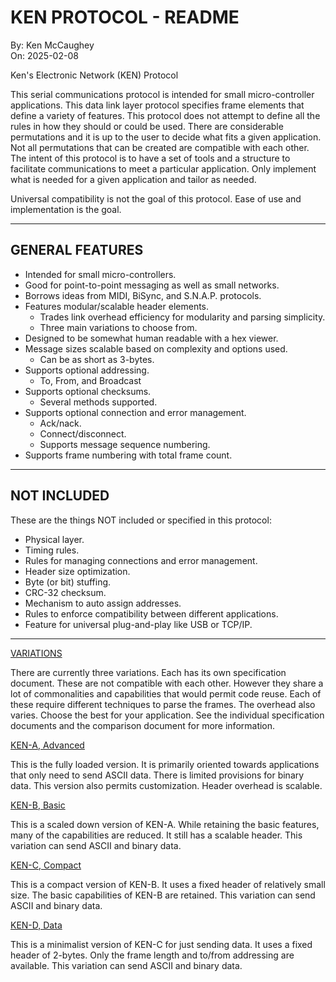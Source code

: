 KEN PROTOCOL - README
=====================
By: Ken McCaughey  
On: 2025-02-08  

<!-- In MarkDownd format. -->
<!-- Page breaks set for MarkText, US letter, with 10 top & bot.-->

Ken's Electronic Network (KEN) Protocol 

This serial communications protocol is intended for small micro-controller 
applications. This data link layer protocol specifies frame elements that 
define a variety of features. This protocol does not attempt to define all 
the rules in how they should or could be used. There are considerable 
permutations and it is up to the user to decide what fits a given 
application. Not all permutations that can be created are compatible with 
each other. The intent of this protocol is to have a set of tools and a 
structure to facilitate communications to meet a particular application. 
Only implement what is needed for a given application and tailor as needed. 
 
Universal compatibility is not the goal of this protocol. Ease of use and 
implementation is the goal.

--------------------------------------------------------------------------

## GENERAL FEATURES

- Intended for small micro-controllers.
- Good for point-to-point messaging as well as small networks.
- Borrows ideas from MIDI, BiSync, and S.N.A.P. protocols.
- Features modular/scalable header elements.
  * Trades link overhead efficiency for modularity and parsing simplicity.
  * Three main variations to choose from.
- Designed to be somewhat human readable with a hex viewer.
- Message sizes scalable based on complexity and options used.
  * Can be as short as 3-bytes.
- Supports optional addressing.
  - To, From, and Broadcast
- Supports optional checksums.
  * Several methods supported.
- Supports optional connection and error management.
  * Ack/nack.
  * Connect/disconnect.
  * Supports message sequence numbering.
- Supports frame numbering with total frame count.

<div style="page-break-before: always;"></div>

--------------------------------------------------------------------------

## NOT INCLUDED
  
These are the things NOT included or specified in this protocol:

- Physical layer.
- Timing rules.
- Rules for managing connections and error management.
- Header size optimization.
- Byte (or bit) stuffing.
- CRC-32 checksum.
- Mechanism to auto assign addresses.
- Rules to enforce compatibility between different applications.
- Feature for universal plug-and-play like USB or TCP/IP.

--------------------------------------------------------------------------

[VARIATIONS](https://github.com/twk6809/KEN_Protocol/blob/main/KEN_protocol_comparison.md)

There are currently three variations. Each has its own specification 
document. These are not compatible with each other. However they share a 
lot of commonalities and capabilities that would permit code reuse. Each 
of these require different techniques to parse the frames. The overhead
also varies. Choose the best for your application. See the individual
specification documents and the comparison document for more information.


[KEN-A, Advanced](https://github.com/twk6809/KEN_Protocol/blob/main/KEN_A_protocol.md)

This is the fully loaded version. It is primarily oriented towards 
applications that only need to send ASCII data. There is limited 
provisions for binary data. This version also permits customization.
Header overhead is scalable.

[KEN-B, Basic](https://github.com/twk6809/KEN_Protocol/blob/main/KEN_B_protocol.md)

This is a scaled down version of KEN-A. While retaining the basic features,
many of the capabilities are reduced. It still has a scalable header. This
variation can send ASCII and binary data.

[KEN-C, Compact](https://github.com/twk6809/KEN_Protocol/blob/main/KEN_C_protocol.md)

This is a compact version of KEN-B. It uses a fixed header of relatively
small size. The basic capabilities of KEN-B are retained. This variation 
can send ASCII and binary data.

<div style="page-break-before: always;"></div>

[KEN-D, Data](https://github.com/twk6809/KEN_Protocol/blob/main/KEN_D_protocol.md)

This is a minimalist version of KEN-C for just sending data. It uses a fixed 
header of 2-bytes. Only the frame length and to/from addressing are available. 
This variation can send ASCII and binary data.


